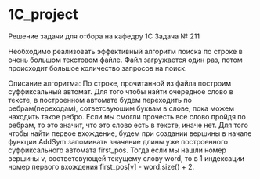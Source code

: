 # 1C_project
Решение задачи для отбора на кафедру 1С
Задача № 211


Необходимо реализовать эффективный алгоритм поиска по строке в очень большом текстовом файле. Файл загружается один раз, потом происходит большое количество запросов на поиск.

Описание алгоритма: По строке, прочитанной из файла построим суффиксальный автомат. Для того чтобы найти очередное слово в тексте, в построенном автомате будем переходить по ребрам(переходам), сответсвующим буквам в слове, пока можем находить такое ребро. Если мы смогли прочесть все слово пройдя по ребрам, то это значит, что это слово есть в тексте, иначе нет. Для того чтобы найти первое вхождение, будем при создании вершины в начале функции AddSym запоминать значение длины уже построенного суффиксального автомата first_pos. Тогда если мы нашли номер вершины v, соответсвующей текущему слову word, то в 1 индексации номер первого вхождения first_pos[v] - word.size() + 2.


